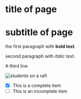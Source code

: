 # title of page
# subtitle of page

the first paragraph with **bold text**.

second paragraph with *italic text*.

A third line

![students on a raft](https://earth.stanford.edu/sites/default/files/styles/stanford_paragraph_film_card_420x277/public/media/image/2019-10/vega_island_img_1877.jpg?h=910727e9&itok=93Yqum1d)

- [x] This is a complete item
- [ ] This is an incomplete item
